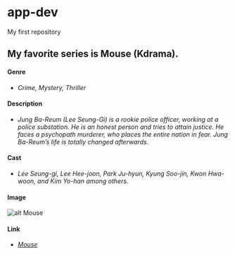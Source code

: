 # app-dev
My first repository

## **My favorite series is Mouse (Kdrama).**
#### **Genre**
- *Crime, Mystery, Thriller*
#### **Description**
- *Jung Ba-Reum (Lee Seung-Gi) is a rookie police officer, working at a police substation. He is an honest person and tries to attain justice. He faces a psychopath murderer, who places the entire nation in fear. Jung Ba-Reum’s life is totally changed afterwards.*
#### **Cast**
- *Lee Seung-gi, Lee Hee-joon, Park Ju-hyun, Kyung Soo-jin, Kwon Hwa-woon, and Kim Yo-han among others.*
#### **Image**
![alt Mouse](https://asianwiki.com/images/b/b0/Mouse-Korean_Drama-P2.jpg)
#### **Link**
- *[Mouse](https://asianwiki.com/Mouse_(Korean_Drama))*

